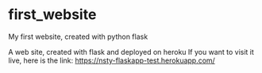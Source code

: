 # first_website
My first website, created with python flask 

A web site, created with flask and deployed on heroku 
If you want to visit it live, here is the link: https://nsty-flaskapp-test.herokuapp.com/
